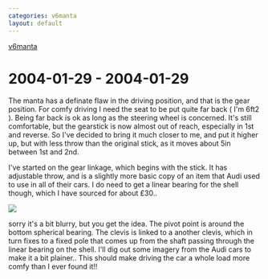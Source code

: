 ```yaml
---
categories: v6manta
layout: default
---
```


[v6manta](/v6manta)

# 2004-01-29 - 2004-01-29 
The manta has a definate flaw in the driving position, and that is the gear position. For comfy driving I need the seat to be put quite far back ( I'm 6ft2 ). Being far back is ok as long as the steering wheel is concerned. It's still comfortable, but the gearstick is now almost out of reach, especially in 1st and reverse. So I've decided to bring it much closer to me, and put it higher up, but with less throw than the original stick, as it moves about 5in between 1st and 2nd.

I've started on the gear linkage, which begins with the stick. It has adjustable throw, and is a slightly more basic copy of an item that Audi used to use in all of their cars. I do need to get a linear bearing for the shell though, which I have sourced for about £30..

![](/img/v6manta/manta0036.jpg)

sorry it's a bit blurry, but you get the idea. The pivot point is around the bottom spherical bearing. The clevis is linked to a another clevis, which in turn fixes to a fixed pole that comes up from the shaft passing through the linear bearing on the shell. I'll dig out some imagery from the Audi cars to make it a bit plainer.. This should make driving the car a whole load more comfy than I ever found it!!